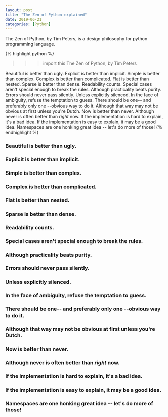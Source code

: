 ```yaml
---
layout: post
title: "The Zen of Python explained"
date: 2019-06-21
categories: [Python]
---
```


The Zen of Python, by Tim Peters, is a design philosophy for python programming language.

{% highlight python %}
>>> import this
The Zen of Python, by Tim Peters

Beautiful is better than ugly.
Explicit is better than implicit.
Simple is better than complex.
Complex is better than complicated.
Flat is better than nested.
Sparse is better than dense.
Readability counts.
Special cases aren't special enough to break the rules.
Although practicality beats purity.
Errors should never pass silently.
Unless explicitly silenced.
In the face of ambiguity, refuse the temptation to guess.
There should be one-- and preferably only one --obvious way to do it.
Although that way may not be obvious at first unless you're Dutch.
Now is better than never.
Although never is often better than *right* now.
If the implementation is hard to explain, it's a bad idea.
If the implementation is easy to explain, it may be a good idea.
Namespaces are one honking great idea -- let's do more of those!
{% endhighlight %}

### Beautiful is better than ugly.

### Explicit is better than implicit.

### Simple is better than complex.

### Complex is better than complicated.

### Flat is better than nested.

### Sparse is better than dense.

### Readability counts.

### Special cases aren't special enough to break the rules.

### Although practicality beats purity.

### Errors should never pass silently.

### Unless explicitly silenced.

### In the face of ambiguity, refuse the temptation to guess.

### There should be one-- and preferably only one --obvious way to do it.

### Although that way may not be obvious at first unless you're Dutch.

### Now is better than never.

### Although never is often better than *right* now.

### If the implementation is hard to explain, it's a bad idea.

### If the implementation is easy to explain, it may be a good idea.

### Namespaces are one honking great idea -- let's do more of those!

